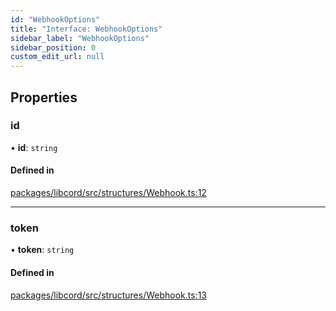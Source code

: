 ```yaml
---
id: "WebhookOptions"
title: "Interface: WebhookOptions"
sidebar_label: "WebhookOptions"
sidebar_position: 0
custom_edit_url: null
---
```


## Properties

### id

• **id**: `string`

#### Defined in

[packages/libcord/src/structures/Webhook.ts:12](https://github.com/Libcord/libcord/blob/58e1159/packages/libcord/src/structures/Webhook.ts#L12)

___

### token

• **token**: `string`

#### Defined in

[packages/libcord/src/structures/Webhook.ts:13](https://github.com/Libcord/libcord/blob/58e1159/packages/libcord/src/structures/Webhook.ts#L13)
